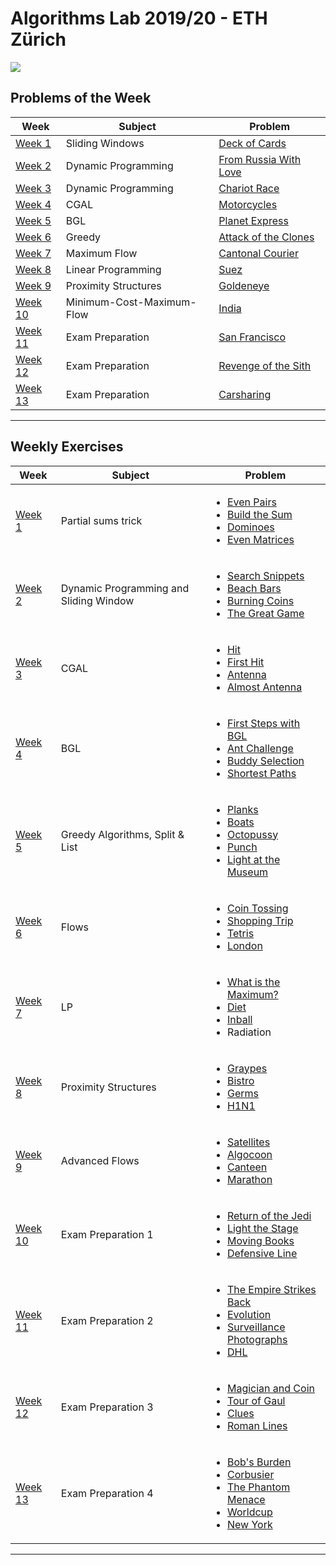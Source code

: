 # Algorithms Lab 2019/20 - ETH Zürich

![](https://hackernoon.com/hn-images/1*CWM5omSsQVUpMREJwHQUzQ.jpeg)

## Problems of the Week
| Week     | Subject | Problem |
| -------- | ------------- | ------------- |
| [Week 1](/pows/deck_of_cards) | Sliding Windows  | [Deck of Cards](/pows/deck_of_cards/deck_of_cards.cpp) |
| [Week 2](/pows/from_russia_with_love) | Dynamic Programming  | [From Russia With Love](/pows/from_russia_with_love/russia.cpp) |
| [Week 3](/pows/chariot_race) | Dynamic Programming | [Chariot Race](/pows/chariot_race/chariot_race.cpp) |
| [Week 4](/pows/motorcycles) | CGAL | [Motorcycles](/pows/motorcycles/motorcycles.cpp) |
| [Week 5](/pows/planet_express) | BGL | [Planet Express](/pows/planet_express/planet_express.cpp) |
| [Week 6](/pows/attack_of_the_clones)   | Greedy | [Attack of the Clones](/pows/attack_of_the_clones/attack_of_the_clones.cpp) |
| [Week 7](/pows/cantonal_courier)   | Maximum Flow | [Cantonal Courier](/pows/cantonal_courier/cantonal_courier.cpp) |
| [Week 8](/pows/suez)   | Linear Programming | [Suez](/pows/suez/suez.cpp) |
| [Week 9](/pows/goldeneye)   | Proximity Structures | [Goldeneye](/pows/goldeneye/goldeneye.cpp) |
| [Week 10](/pows/india)  | Minimum-Cost-Maximum-Flow | [India](/pows/india/india.cpp) |
| [Week 11](/pows/san_francisco)  | Exam Preparation | [San Francisco](/pows/san_francisco/san_francisco.cpp) |
| [Week 12](/pows/revenge_of_the_sith)  | Exam Preparation | [Revenge of the Sith](/pows/revenge_of_the_sith/revenge_of_the_sith.cpp) |
| [Week 13](/pows/carsharing)  | Exam Preparation |  [Carsharing](/pows/carsharing/carsharing.cpp) |
---

## Weekly Exercises
| Week  | Subject | Problem |
| ------------- | ------------- | ------------- |
| [Week 1](/week1)  | Partial sums trick  | <ul><li>[Even Pairs](/week1/even_pairs/even_pairs.cpp)</li><li>[Build the Sum](/week1/build_the_sum/build_the_sum.cpp)</li><li>[Dominoes](/week1/dominoes/dominoes.cpp)</li><li>[Even Matrices](/week1/even_matrices/even_matrices.cpp)</li></ul>|
| [Week 2](/week2)  | Dynamic Programming and Sliding Window | <ul><li>[Search Snippets](/week2/search_snippets/search_snippets.cpp)</li><li>[Beach Bars](/week2/beach_bars/beach_bars.cpp)</li><li>[Burning Coins](/week2/burning_coins/burning_coins.cpp)</li><li>[The Great Game](/week2/great_game/great_game.cpp)</li></ul> |
| [Week 3](/week3)  | CGAL | <ul><li>[Hit](/week3/hit/hit.cpp)</li><li>[First Hit](/week3/firsthit/firsthit.cpp)</li><li>[Antenna](/week3/antenna/antenna.cpp)</li><li>[Almost Antenna](/week3/almost-antenna/almost-antenna.cpp)</li></ul> |
| [Week 4](/week4)  | BGL | <ul><li>[First Steps with BGL](/week4/first_steps/first_steps.cpp)</li><li>[Ant Challenge](/week4/ant_challenge/ant_challenge.cpp)</li><li>[Buddy Selection](/week4/buddy_selection/buddy_selection.cpp)</li><li>[Shortest Paths](/week4/shortest_paths/shortest_paths.cpp)</li></ul> |
| [Week 5](/week5)  | Greedy Algorithms, Split & List | <ul><li>[Planks](/week5/planks/planks.cpp)</li><li>[Boats](/week5/boats/boats.cpp)</li><li>[Octopussy](/week5/octopussy/octopussy.cpp)</li><li>[Punch](/week5/punch/punch.cpp)</li><li>[Light at the Museum](/week5/light_at_the_museum/light_at_the_museum.cpp)</li></ul> |
| [Week 6](/week6)  | Flows | <ul><li>[Coin Tossing](/week6/cointossing/coin_tossing.cpp)</li><li>[Shopping Trip](/week6/shopping/shopping_trip.cpp)</li><li>[Tetris](/week6/tetris/tetris.cpp)</li><li>[London](/week6/london/london.cpp)</li></ul> |
| [Week 7](/week7)  | LP | <ul><li>[What is the Maximum?](/week7/maximizeit/maximize_it.cpp)</li><li>[Diet](/week7/diet/diet.cpp)</li><li>[Inball](/week7/inball/inball.cpp)</li><li>Radiation</li></ul> |
| [Week 8](/week8)  | Proximity Structures | <ul><li>[Graypes](/week8/graypes/graypes.cpp)</li><li>[Bistro](/week8/bistro/bistro.cpp)</li><li>[Germs](/week8/germs/germs.cpp)</li><li>[H1N1](/week8/h1n1/h1n1.cpp)</li></ul> |
| [Week 9](/week9)  | Advanced Flows | <ul><li>[Satellites](/week9/satellites/satellites.cpp)</li><li>[Algocoon](/week9/algocoon/algocoon.cpp)</li><li>[Canteen](/week9/canteen/canteen.cpp)</li><li>[Marathon](/week9/marathon/marathon.cpp)</li></ul> |
| [Week 10](/week10)  | Exam Preparation 1 | <ul><li>[Return of the Jedi](/week10/return_of_the_jedi/return_of_the_jedi.cpp)</li><li>[Light the Stage](/week10/light_the_stage/light_the_stage.cpp)</li><li>[Moving Books](/week10/moving_books/moving_books.cpp)</li><li>[Defensive Line](/week10/defensive_line/defensive_line_bottom_up.cpp)</li></ul> |
| [Week 11](/week11)  | Exam Preparation 2 | <ul><li>[The Empire Strikes Back](/week11/the_empire_strikes_back/the_empire_strikes_back.cpp)</li><li>[Evolution](/week11/evolution/evolution.cpp)</li><li>[Surveillance Photographs](/week11/surveillance_photographs/surveillance_photographs.cpp)</li><li>[DHL](/week11/DHL/DHL.cpp)</li></ul> |
| [Week 12](/week12)  | Exam Preparation 3 | <ul><li>[Magician and Coin](/week12/magician_coin/magician_coin.cpp)</li><li>[Tour of Gaul](/week12/tour_of_gaul/tour_of_gaul.cpp)</li><li>[Clues](/week12/clues/clues.cpp)</li><li>[Roman Lines](/week12/legions/Astérix_and_the_Roman_Lines.cpp)</li></ul> |
| [Week 13](/week13)  | Exam Preparation 4 | <ul><li>[Bob's Burden](/week13/bobs_burden/bobs_burden.cpp)</li><li>[Corbusier](/week13/corbusier/corbusier.cpp)</li><li>[The Phantom Menace](/week13/phantom_menace/phantom_menace.cpp)</li><li>[Worldcup](/week13/worldcup/worldcup.cpp)</li><li>[New York](/week13/new_york/new_york.cpp)</li></ul> |
---